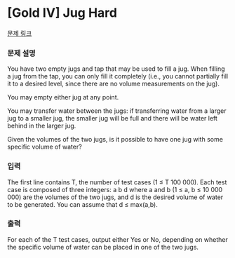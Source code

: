 # [Gold IV] Jug Hard

[문제 링크](https://www.acmicpc.net/problem/11311) 

### 문제 설명

<p>You have two empty jugs and tap that may be used to fill a jug. When filling a jug from the tap, you can only fill it completely (i.e., you cannot partially fill it to a desired level, since there are no volume measurements on the jug).</p>

<p>You may empty either jug at any point.</p>

<p>You may transfer water between the jugs: if transferring water from a larger jug to a smaller jug, the smaller jug will be full and there will be water left behind in the larger jug.</p>

<p>Given the volumes of the two jugs, is it possible to have one jug with some specific volume of water?</p>

### 입력 

 <p>The first line contains T, the number of test cases (1 ≤ T 100 000). Each test case is composed of three integers: a b d where a and b (1 ≤ a, b ≤ 10 000 000) are the volumes of the two jugs, and d is the desired volume of water to be generated. You can assume that d ≤ max(a,b).</p>

### 출력 

 <p>For each of the T test cases, output either Yes or No, depending on whether the specific volume of water can be placed in one of the two jugs.</p>

